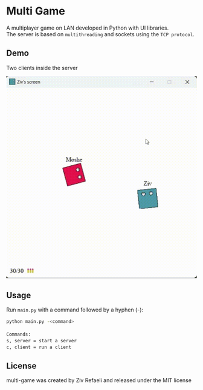 # Multi Game
A multiplayer game on LAN developed in Python with UI libraries.
<br />
The server is based on `multithreading` and sockets using the `TCP protocol`.

## Demo
Two clients inside the server

![multi-game](/assets/demo.gif)

## Usage
Run `main.py` with a command followed by a hyphen (-):

```bash
python main.py -<command>

Commands:
s, server = start a server
c, client = run a client
```

## License
multi-game was created by Ziv Refaeli and released under the MIT license